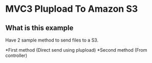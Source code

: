MVC3 Plupload To Amazon S3
===================================================

What is this example
-----------------
Have 2 sample method to send files to a S3.

*First method (Direct send using plupload)
*Second method (From controller)